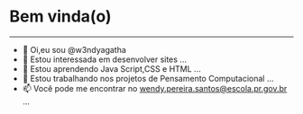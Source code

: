 # Bem vinda(o)
---
- 👋 Oi,eu sou @w3ndyagatha
- 👀 Estou interessada em desenvolver sites ...
- 🌱 Estou aprendendo Java Script,CSS e HTML ...
- 💞️ Estou trabalhando nos projetos de Pensamento Computacional ...
- 📫 Você pode me encontrar no wendy.pereira.santos@escola.pr.gov.br ...

<!---
w3ndyagatha/w3ndyagatha is a ✨ special ✨ repository because its `README.md` (this file) appears on your GitHub profile.
You can click the Preview link to take a look at your changes.
--->
